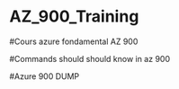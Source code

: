 # AZ_900_Training

#Cours azure fondamental AZ 900

#Commands should should know in az 900

#Azure 900 DUMP
